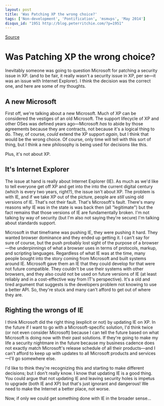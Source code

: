 ```yaml
---
layout: post
title: 'Was Patching XP the wrong choice?'
tags: ['Non-development', 'Pontification', 'msmvps', 'May 2014']
disqus_id: "1951 http://blog.peterritchie.com/?p=1951"
---
```

[Source](http://pr-blog.azurewebsites.net/2014/05/02/was-patching-xp-the-wrong-choice/ "Permalink to Was Patching XP the wrong choice?")

# Was Patching XP the wrong choice?

Inevitably someone was going to question Microsoft for patching a security issue in XP. (and to be fair, it really wasn't a security issue in XP, per se—it was an issue with Internet Explorer). I think the decision was the correct one, and here are some of my thoughts.

## A new Microsoft

First off, we're talking about a new Microsoft. Much of XP can be considered the vestiges of an old Microsoft. The support lifecycle of XP and other OSes was defined years ago—Microsoft *has* to abide by those agreements because they are contracts, not because it's a logical thing to do. They, of course, *could* extend the XP support *again*, but I think that would be the wrong choice. Of course, only time will tell with this sort of thing, but I think a new philosophy is being used for decisions like this.

Plus, it's not about XP.

## It's Internet Explorer

The issue at hand is really about Internet Explorer (IE). As much as we'd like to tell everyone get off XP and get into the into the current digital century (which is every two years, right?), the issue isn't about XP. The problem is with IE, and if we take XP out of the picture, people are *still* using old versions of IE. That's not their fault. That's Microsoft's fault. There's many reasons *why* IE was in the state is was back then (all "legitimate") but the fact remains that those versions of IE are fundamentally broken. I'm not talking by way of security (but I'm also not saying they're secure) I'm talking about standards support.

Microsoft in that timeframe was pushing IE, they were pushing it hard. They wanted browser dominance and they ended up getting it. I can't say for sure of course, but the push probably lost sight of the purpose of a browser—the underpinnings of what a browser uses in terms of protocols, markup, and scripting languages. Regardless of what IE was at the time, many people bought into the story coming from Microsoft and built systems around IE. Microsoft gave them an IE that they could develop for that were not future compatible. They couldn't be use their systems with other browsers, and they also could not be used on future versions of IE (at least reliably and in a cost-effective way from IT's perspective). It's a old and tired argument that suggests is the developers problem not knowing to use a better API. So, they're stuck and many can't afford to get out of where they are.

## Righting the wrongs of IE

I think Microsoft did the right thing (explicit or not) by updating IE on XP. In the future if I want to go with a Microsoft-specific solution, I'd think twice (or not even consider Microsoft) because I can tell the future based on what Microsoft is doing now with their past solutions. If they're going to make my life a security nightmare in the future because my business cadence does not exactly match Microsoft's release schedule of all their products—and I can't afford to keep up with updates to all Microsoft products and services—I'll go somewhere else.

I'd like to think they're recognizing this and starting to make different decisions; but I don't really know. I know that updating IE is a good thing. You could argue that not updating IE and leaving security holes is impetus to upgrade (both IE and XP) but that's just ignorant and dangerous! We need to make the Internet a better place, not worse.

Now, if only we could get something done with IE in the broader sense…


